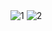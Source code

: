 <img  alt="1" src="https://github.com/user-attachments/assets/00abfc5d-8cd9-4ed7-89d3-054e9b4b0c88" />  

<img  alt="2" src="https://github.com/user-attachments/assets/df6c29f8-a7ec-4ae9-b604-eed494ad8d3e" />
